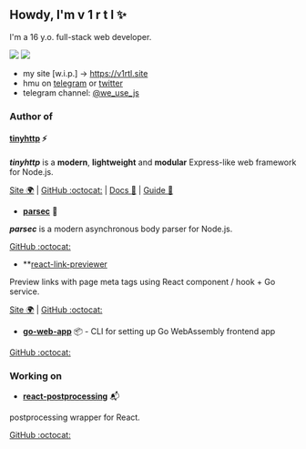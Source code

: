 ## Howdy, I'm v 1 r t l ✨

I'm a 16 y.o. full-stack web developer.

[![](https://img.shields.io/badge/website-v1rtl.site-blue?style=flat-square)](https://v1rtl.site) ![](https://img.shields.io/badge/languages-ts,js,go-black?style=flat-square)

- my site [w.i.p.] -> https://v1rtl.site
- hmu on [telegram](https://t.me/talentless_guy) or [twitter](https://twitter.com/v1rtl)
- telegram channel: [@we_use_js](https://t.me/we_use_js)

### Author of

#### [tinyhttp](https://tinyhttp.v1rtl.site) :zap:

_**tinyhttp**_ is a **modern**, **lightweight** and **modular** Express-like web framework for Node.js.

[Site :earth_africa:](https://tinyhttp.v1rtl.site) | [GitHub :octocat:](https://github.com/talentlessguy/tinyhttp) | [Docs :scroll:](https://tinyhttp.v1rtl.site/docs) | [Guide :triangular_flag_on_post:](https://tinyhttp.v1rtl.site/learn)

* **[parsec](https://github.com/talentlessguy/parsec)** :milky_way: 

_**parsec**_ is a modern asynchronous body parser for Node.js.

[GitHub :octocat:](https://github.com/talentlessguy/parsec)

* **[react-link-previewer](https://react-link-previewer.now.sh/)

Preview links with page meta tags using React component / hook + Go service.

[Site :earth_africa:](https://react-link-previewer.now.sh) | [GitHub :octocat:](https://github.com/relay-chat/react-link-previewer)

* **[go-web-app](https://github.com/talentlessguy/go-web-app)** 📦 - CLI for setting up Go WebAssembly frontend app

[GitHub :octocat:](https://github.com/talentlessguy/go-web-app)

### Working on

* **[react-postprocessing](https://github.com/react-spring/react-postprocessing)** 📬

postprocessing wrapper for React.

[GitHub :octocat:](https://github.com/react-spring/react-postprocessing)
